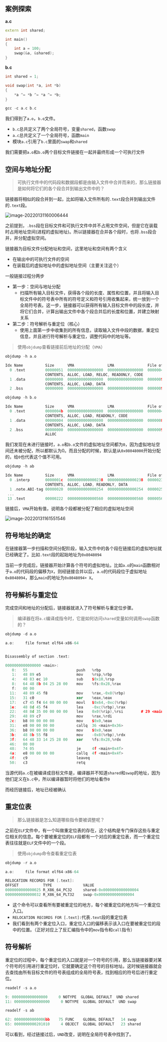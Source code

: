 ## 案例探索

**a.c**

```c++
extern int shared;

int main()
{
    int a = 100;
    swap(&a, &shared);
}
```

**b.c**

```c++
int shared = 1;

void swap(int *a, int *b)
{
    *a ^= *b ^= *a ^= *b;
}
```

```c++
gcc -c a.c b.c
```

我们得到了`a.o`，`b.o`文件。

- `b.c`总共定义了两个全局符号，变量`shared`，函数`swap`
- `a.c`总共定义了一个全局符号，函数`main`
- 模块`a.c`引用了`b.c`里面的`swap`和`shared`

我们需要把`a.o`和`b.o`两个目标文件链接在一起并最终形成一个可执行文件

## 空间与地址分配

> 可执行文件中的代码段和数据段都是由输入文件中合并而来的，那么链接器是如何将它们的各个段合并到输出文件中的？

链接器将相似的段合并到一起，比如将输入文件所有的`.text`段合并到输出文件的`.text`段。

![image-20220131160006444](https://syz-picture.oss-cn-shenzhen.aliyuncs.com/D:%5CPrograme%20Files(x86)%5CPicGoimage-20220131160006444.png)

之前提到，`.bss`段在目标文件和可执行文件中并不占用文件空间，但是它在装载时占用地址空间(进程的虚拟地址)。所以链接器在合并各个段时，也将`.bss`段合并，并分配虚拟空间。

链接器为目标文件分配地址和空间，这里地址和空间有两个含义

- 在输出中的可执行文件的空间
- 在装载后的虚拟地址中的虚拟地址空间（主要关注这个）

一般链接过程分两步

- 第一步：空间与地址分配
  - 扫描所有输入目标文件，获得各个段的长度、属性和位置，并且将输入目标文件中的符号表中所有的符号定义和符号引用收集起来，统一放到一个全局符号表。这一步，链接器可以获得所有输入目标文件中的段长度，并将它们合并，计算出输出文件中各个段合并后的长度和位置，并建立映射关系
- 第二步：符号解析与重定位（核心）
  - 使用上面第一步中收集到的所有信息，读取输入文件中段的数据，重定位信息，并且进行符号解析与重定位，调整代码中的地址等。

> 使用`objdump`查看链接前后地址的分配（`VMA`）

```c++
objdump -h a.o
```

```c++
Idx Name          Size      VMA               LMA               File off  Algn
  0 .text         00000051  0000000000000000  0000000000000000  00000040  2**0
                  CONTENTS, ALLOC, LOAD, RELOC, READONLY, CODE
  1 .data         00000000  0000000000000000  0000000000000000  00000091  2**0
                  CONTENTS, ALLOC, LOAD, DATA
  2 .bss          00000000  0000000000000000  0000000000000000  00000091  2**0
```

```c++
objdump -h b.o
```

```c++
Idx Name          Size      VMA               LMA               File off  Algn
  0 .text         0000004b  0000000000000000  0000000000000000  00000040  2**0
                  CONTENTS, ALLOC, LOAD, READONLY, CODE
  1 .data         00000004  0000000000000000  0000000000000000  0000008c  2**2
                  CONTENTS, ALLOC, LOAD, DATA
  2 .bss          00000000  0000000000000000  0000000000000000  00000090  2**0
                  ALLOC
```

我们发现在未进行链接时，`a.o`和`b.o`文件的虚拟地址空间都为`0`，因为虚拟地址空间还未被分配，所以都默认为0。而且分配的时候，默认是从`0x08048000`开始分配的，给`0`也代表这个值不可用。

```c++
objdump -h ab
```

```c++
Idx Name          Size      VMA               LMA               File off  Algn
  0 .interp       0000001c  0000000000000238  0000000000000238  00000238  2**0
                  CONTENTS, ALLOC, LOAD, READONLY, DATA
  1 .note.ABI-tag 00000020  0000000000000254  0000000000000254  00000254  2**2
 ...
 13 .text         00000222  0000000000000560  0000000000000560  00000560  2**4
```

链接后，`VMA`开始有值，说明各个段都被分配了相应的虚拟地址空间

![image-20220131161551546](https://syz-picture.oss-cn-shenzhen.aliyuncs.com/D:%5CPrograme%20Files(x86)%5CPicGoimage-20220131161551546.png)

## 符号地址的确定

在链接器第一步扫描和空间分配阶段，输入文件中的各个段在链接后的虚拟地址就已经确定了。比如`.text`段的起始地址为``0x8048094``

当前一步完成后，链接器开始计算各个符号的虚拟地址。比如`a.o`的`main`函数相对于`a.o`的代码段的偏移为`X`，则经链接合并以后，`a.o`的代码段位于虚拟地址`0x8048094`，那么`main`的地址为`0x8048094+ X`。

## 符号解析与重定位

完成空间和地址的分配后，链接器就进入了符号解析与重定位步骤。

> 编译器在将`a.c`编译成指令时，它是如何访问`shared`变量如何调用`swap`函数的？

```c++
objdump -d a.o

a.o:     file format elf64-x86-64


Disassembly of section .text:

0000000000000000 <main>:
   0:   55                      push   %rbp
   1:   48 89 e5                mov    %rsp,%rbp
   4:   48 83 ec 10             sub    $0x10,%rsp
   8:   64 48 8b 04 25 28 00    mov    %fs:0x28,%rax
   f:   00 00 
  11:   48 89 45 f8             mov    %rax,-0x8(%rbp)
  15:   31 c0                   xor    %eax,%eax
  17:   c7 45 f4 64 00 00 00    movl   $0x64,-0xc(%rbp)
  1e:   48 8d 45 f4             lea    -0xc(%rbp),%rax
  22:   48 8d 35 00 00 00 00    lea    0x0(%rip),%rsi        # 29 <main+0x29>
  29:   48 89 c7                mov    %rax,%rdi
  2c:   b8 00 00 00 00          mov    $0x0,%eax
  31:   e8 00 00 00 00          callq  36 <main+0x36>
  36:   b8 00 00 00 00          mov    $0x0,%eax
  3b:   48 8b 55 f8             mov    -0x8(%rbp),%rdx
  3f:   64 48 33 14 25 28 00    xor    %fs:0x28,%rdx
  46:   00 00 
  48:   74 05                   je     4f <main+0x4f>
  4a:   e8 00 00 00 00          callq  4f <main+0x4f>
  4f:   c9                      leaveq 
  50:   c3                      retq   
```

当源代码`a.c`在被编译成目标文件是，编译器并不知道`shared`和`swap`的地址，因为他们定义在`b.c`中，所以编译器暂时将他们的地址看作`0`

而经历链接后，地址已经被确认

## 重定位表

> 那么链接器是怎么知道哪些指令要被调整呢？

之前在`ELF`文件中，有一个叫做重定位表的存在，这个结构是专门保存这些与重定位相关的信息。每个要被重定位的`ELF`段都有一个对应的重定位表，而一个重定位表往往就是`ELF`文件中的一个段。

> 使用`objdump`命令查看重定位表

```c++
objdump -r a.o
```

```c++
a.o:     file format elf64-x86-64

RELOCATION RECORDS FOR [.text]:
OFFSET           TYPE              VALUE 
0000000000000025 R_X86_64_PC32     shared-0x0000000000000004
0000000000000032 R_X86_64_PLT32    swap-0x0000000000000004
```

- 这个命令可以查看所有要被重定位的地方，每个被重定位的地方叫一个重定位入口。
- `RELOCATION RECORDS FOR [.text]:`代表`.text`段的重定位表
- 我们看到有两个重定位入口，重定位入口的偏移表示该入口在要被重定位的段中的位置。（正好对应上了反汇编指令中的`mov`指令和`call`指令）

## 符号解析

重定位的过程中，每个重定位的入口就是对一个符号的引用，那么当链接器要对某个符号的引用进行重定位时，它就要确定这个符号的目标地址。这时候链接器就会去查找由所有目标文件的符号表组成的全局符号表，找到相应的符号后进行重定位。

```c++
readelf -s a.o
```

```c++
9: 0000000000000000     0 NOTYPE  GLOBAL DEFAULT  UND shared
11: 0000000000000000     0 NOTYPE  GLOBAL DEFAULT  UND swap
```

```c++
readelf -s ab
```

```c++
62: 00000000000006bb    75 FUNC    GLOBAL DEFAULT   14 swap
65: 0000000000201010     4 OBJECT  GLOBAL DEFAULT   23 shared
```

可以看到，经过链接过后，`UND`改变，说明在全局符号表中找到了。